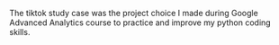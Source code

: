 The tiktok study case was the project choice I made during Google Advanced Analytics course to practice and improve my python coding skills.
